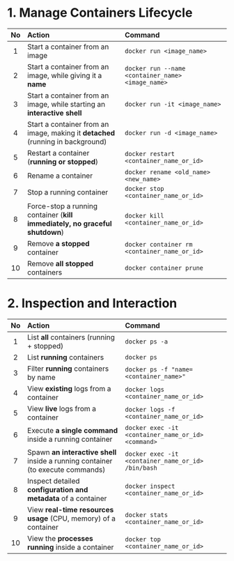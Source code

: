 # 1. Manage Containers Lifecycle

| No | Action | Command |
|:----:|:----|:----|
| 1  | Start a container from an image | `docker run <image_name>` |
| 2  | Start a container from an image, while giving it a **name** | `docker run --name <container_name> <image_name>` |
| 3  | Start a container from an image, while starting an **interactive shell** | `docker run -it <image_name>` |
| 4  | Start a container from an image, making it **detached** (running in background) | `docker run -d <image_name>` |
| 5  | Restart a container (**running or stopped**) | `docker restart <container_name_or_id>` |
| 6  | Rename a container | `docker rename <old_name> <new_name>` |
| 7  | Stop a running container | `docker stop <container_name_or_id>` |
| 8  | Force-stop a running container (**kill immediately, no graceful shutdown**) | `docker kill <container_name_or_id>` |
| 9  | Remove **a stopped** container | `docker container rm <container_name_or_id>` |
| 10 | Remove **all stopped** containers | `docker container prune` |


# 2. Inspection and Interaction

| No | Action | Command |
|:----:|:----|:----|
| 1  | List **all** containers (running + stopped) | `docker ps -a` |
| 2  | List **running** containers | `docker ps` |
| 3  | Filter **running** containers by name | `docker ps -f "name=<container_name>"` |
| 4  | View **existing** logs from a container | `docker logs <container_name_or_id>` |
| 5  | View **live** logs from a container | `docker logs -f <container_name_or_id>` |
| 6  | Execute **a single command** inside a running container | `docker exec -it <container_name_or_id> <command>` |
| 7  | Spawn **an interactive shell** inside a running container (to execute commands) | `docker exec -it <container_name_or_id> /bin/bash` |
| 8  | Inspect detailed **configuration and metadata** of a container | `docker inspect <container_name_or_id>` |
| 9  | View **real-time resources usage** (CPU, memory) of a container | `docker stats <container_name_or_id>` |
| 10 | View the **processes running** inside a container | `docker top <container_name_or_id>` |

